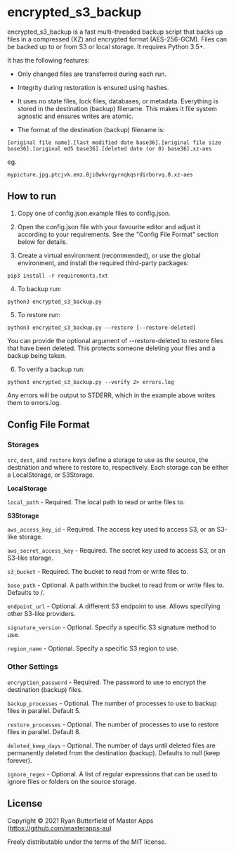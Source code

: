 # encrypted_s3_backup

encrypted_s3_backup is a fast multi-threaded backup script that backs up files in a 
compressed (XZ) and encrypted format (AES-256-GCM). Files can be backed up to or from S3 or local 
storage. It requires Python 3.5+.

It has the following features:

- Only changed files are transferred during each run.

- Integrity during restoration is ensured using hashes.

- It uses no state files, lock files, databases, or metadata. Everything is stored in the 
destination (backup) filename. This makes it file system agnostic and ensures writes are atomic.

- The format of the destination (backup) filename is:

`[original file name].[last modified date base36].[original file size base36].[original md5 base36].[deleted date (or 0) base36].xz-aes`

eg.

`mypicture.jpg.ptcjvk.emz.8ji0wkvrgyrnqkqsrdirborvq.0.xz-aes`


## How to run

1. Copy one of config.json.example files to config.json.

2. Open the config.json file with your favourite editor and adjust it according to your requirements. 
See the "Config File Format" section below for details.

3. Create a virtual environment (recommended), or use the global environment, and install the 
required third-party packages:

`pip3 install -r requirements.txt`

4. To backup run:

`python3 encrypted_s3_backup.py`

5. To restore run:

`python3 encrypted_s3_backup.py --restore [--restore-deleted]`

You can provide the optional argument of --restore-deleted to restore files that have been deleted.
This protects someone deleting your files and a backup being taken.

6. To verify a backup run:

`python3 encrypted_s3_backup.py --verify 2> errors.log`

Any errors will be output to STDERR, which in the example above writes them to errors.log.


## Config File Format


### Storages

`src`, `dest`, and `restore` keys define a storage to use as the source, the destination and 
where to restore to, respectively. Each storage can be either a LocalStorage, or S3Storage.

**LocalStorage**

`local_path` - Required. The local path to read or write files to.

**S3Storage**

`aws_access_key_id` - Required. The access key used to access S3, or an S3-like storage.

`aws_secret_access_key` - Required. The secret key used to access S3, or an S3-like storage.

`s3_bucket` - Required. The bucket to read from or write files to.

`base_path` - Optional. A path within the bucket to read from or write files to. Defaults to /.

`endpoint_url` - Optional. A different S3 endpoint to use. Allows specifying other S3-like providers.

`signature_version` - Optional. Specify a specific S3 signature method to use.

`region_name` - Optional. Specify a specific S3 region to use.


### Other Settings

`encryption_password` - Required. The password to use to encrypt the destination (backup) files.

`backup_processes` - Optional. The number of processes to use to backup files in parallel. Default 5.

`restore_processes` - Optional. The number of processes to use to restore files in parallel. Default 8.

`deleted_keep_days` - Optional. The number of days until deleted files are permanently deleted from 
the destination (backup). Defaults to null (keep forever).

`ignore_regex` - Optional. A list of regular expressions that can be used to ignore files or 
folders on the source storage.


## License

Copyright &copy; 2021 Ryan Butterfield of Master Apps (https://github.com/masterapps-au)

Freely distributable under the terms of the MIT license.
